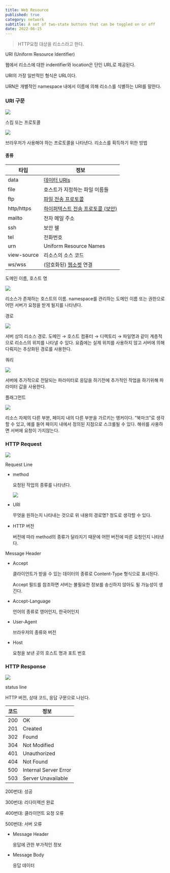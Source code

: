 ```yaml
---
title: Web Resource
published: true
category: network
subtitle: A set of two-state buttons that can be toggled on or off
date: 2022-06-15
---
```



> HTTP요청 대상을 리소스라고 한다.

URI (Uniform Resource Identifier)

웹에서 리소스에 대한 indentifier와 location은 단인 URL로 제공된다.

URI의 가장 일반적인 형식은 URL이다.

URN은 개별적인 namespace 내에서 이름에 의해 리소스를 식별하는 URI를 말한다.

### URI 구문

<img src="/images/posts/web-resource/1.png" />

스킴 또는 프로토콜

<img src="/images/posts/web-resource/2.png" />

브라우저가 사용해야 하는 프로토콜을 나타낸다. 리소스를 획득하기 위한 방법

#### 종류
|타입|정보|
|---|---|
|data|[데이터 URIs](https://developer.mozilla.org/en-US/docs/Web/HTTP/Basics_of_HTTP/Data_URIs)|
|file|호스트가 지정하는 파일 이름들|
|ftp|[파일 전송 프로토콜](https://developer.mozilla.org/en-US/docs/Glossary/FTP)|
|http/https|[하이퍼텍스트 전송 프로토콜 (보안)](https://developer.mozilla.org/en-US/docs/Glossary/HTTP)|
|mailto|전자 메일 주소|
|ssh|보안 쉘|
|tel|전화번호|
|urn|Uniform Resource Names|
|view-source| 리소스의 소스 코드|
|ws/wss| (암호화된) [웹소켓](https://developer.mozilla.org/en-US/docs/Web/API/WebSockets_API) 연결 |




도메인 이름, 호스트 명

<img src="/images/posts/web-resource/3.png" />

리소스가 존재하는 호스트의 이름. namespace를 관리하는 도메인 이름 또는 권한으로 어떤 서버가 요청을 받게 될지를 나타낸다.

경로

<img src="/images/posts/web-resource/4.png" />

서버 상의 리소스 경로. 도메인 → 호스트 컴퓨터 → 디렉토리 → 파일명과 같이 계층적으로 리소스의 위치를 나타낼 수 있다. 요즘에는 실제 위치를 사용하지 않고 서버에 의해 다뤄지는 추상화된 경로를 사용한다.

쿼리

<img src="/images/posts/web-resource/5.png" />

서버에 추가적으로 전달되는 파라미터로 응답을 하기전에 추가적인 작업을 하기위해 파라미터 값을 사용한다.

플래그먼트

<img src="/images/posts/web-resource/6.png" />

리소스 자체의 다른 부분, 페이지 내의 다른 부분을 가르키는 앵커이다. “북마크”로 생각할 수 있고, 예를 들어 페이지 내에서 정의된 지점으로 스크롤될 수 있다. 해쉬를 사용하면 서버에 요청이 가지않는다.

### HTTP Request

<img src="/images/posts/web-resource/7.png" />

Request Line

- method
    
    요청된 작업의 종류를 나타낸다.
    
    <img src="/images/posts/web-resource/8.png" />
    
- URI
    
    무엇을 원하는지 나타내는 것으로 위 내용의 경로명? 정도로 생각할 수 있다.
    
- HTTP 버전
    
    버전에 따라 method의 종류가 달라지기 때문에 어떤 버전에 따른 요청인지 나타낸다.
    

Message Header

- Accept
    
    클라이언트가 받을 수 있는 데이터의 종류로 Content-Type 형식으로 표시된다.
    
    Accept 필드를 참조하면 서버는 불필요한 정보를 송신하지 않아도 될 가능성이 생긴다.
    
- Accept-Language
    
    언어의 종류로 영어인지, 한국어인지
    
- User-Agent
    
    브라우저의 종류와 버전
    
- Host
    
    요청을 보낸 곳의 호스트 명과 포트 번호
    

### HTTP Response

<img src="/images/posts/web-resource/9.png" />

status line

HTTP 버전, 상태 코드, 응답 구문으로 나뉜다.

|코드|정보|
|---|---|
|200|OK|
|201|Created|
|302|Found|
|304|Not Modified|
|401|Unauthorized|
|404|Not Found|
|500|Internal Server Error|
|503|Server Unavailable|

200번대: 성공

300번대: 리다이렉션 완료

400번대: 클라이언트 요청 오류

500번대: 서버 오류

- Message Header
    
    응답에 관한 부가적인 정보
    
- Message Body
    
    응답 데이터